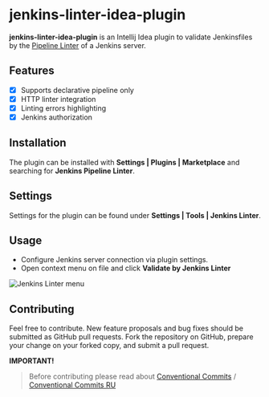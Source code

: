 # jenkins-linter-idea-plugin

<!-- Plugin description -->
**jenkins-linter-idea-plugin** is an Intellij Idea plugin to validate Jenkinsfiles by 
the [Pipeline Linter](https://www.jenkins.io/doc/book/pipeline/development/#linter) of a Jenkins server.


## Features

- [x] Supports declarative pipeline only
- [x] HTTP linter integration
- [x] Linting errors highlighting
- [x] Jenkins authorization  

## Installation

The plugin can be installed with **Settings | Plugins | Marketplace** and searching for **Jenkins Pipeline Linter**.

## Settings

Settings for the plugin can be found under **Settings | Tools | Jenkins Linter**.



## Usage

- Configure Jenkins server connection via plugin settings.
- Open context menu on file and click **Validate by Jenkins Linter**

<!-- Plugin description end -->

![Jenkins Linter menu](images/menu.png)

## Contributing

Feel free to contribute.
New feature proposals and bug fixes should be submitted as GitHub pull requests.
Fork the repository on GitHub, prepare your change on your forked copy, and submit a pull request.

**IMPORTANT!**
>Before contributing please read about [Conventional Commits](https://www.conventionalcommits.org/en/v1.0.0-beta.2/) / [Conventional Commits RU](https://www.conventionalcommits.org/ru/v1.0.0-beta.2/)
